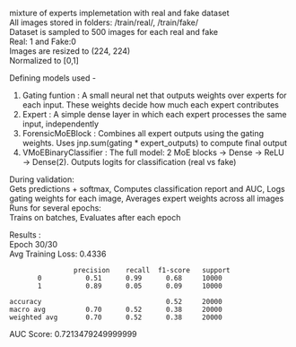 mixture of experts implemetation with real and fake dataset <br />
All images stored in folders: /train/real/, /train/fake/ <br />
Dataset is sampled to 500 images for each real and fake <br />
Real: 1 and Fake:0 <br />
Images are resized to (224, 224) <br />
Normalized to [0,1] 

Defining models used -
1. Gating funtion : A small neural net that outputs weights over experts for each input. These weights decide how much each expert contributes
2. Expert : A simple dense layer in which each expert processes the same input, independently
3. ForensicMoEBlock : Combines all expert outputs using the gating weights. Uses jnp.sum(gating * expert_outputs) to compute final output
4. VMoEBinaryClassifier : The full model: 2 MoE blocks → Dense → ReLU → Dense(2). Outputs logits for classification (real vs fake) 

During validation: <br />
Gets predictions + softmax, Computes classification report and AUC, Logs gating weights for each image, Averages expert weights across all images <br />
Runs for several epochs: <br />
Trains on batches, Evaluates after each epoch <br />

Results : <br />
Epoch 30/30 <br />
Avg Training Loss: 0.4336 <br />

                    precision    recall  f1-score   support 
           0           0.51      0.99      0.68     10000 
           1           0.89      0.05      0.09     10000 
           
    accuracy                               0.52     20000 
    macro avg          0.70      0.52      0.38     20000 
    weighted avg       0.70      0.52      0.38     20000 

AUC Score: 0.7213479249999999
